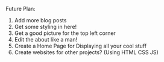 Future Plan:
1.  Add more blog posts
2.  Get some styling in here!
3.  Get a good picture for the top left corner
4.  Edit the about like a man!
5.  Create a Home Page for Displaying all your cool stuff
6.  Create websites for other projects? (Using HTML CSS JS)